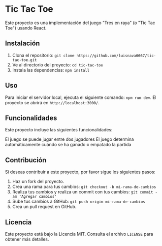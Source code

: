 # Tic Tac Toe

Este proyecto es una implementación del juego "Tres en raya" (o "Tic Tac Toe") usando React.

## Instalación

1. Clona el repositorio: `git clone https://github.com/luisnava6667/tic-tac-toe.git`
2. Ve al directorio del proyecto: `cd tic-tac-toe`
3. Instala las dependencias: `npm install`

## Uso

Para iniciar el servidor local, ejecuta el siguiente comando: `npm run dev`. El proyecto se abrirá en `http://localhost:3000/`.

## Funcionalidades

Este proyecto incluye las siguientes funcionalidades:

El juego se puede jugar entre dos jugadores
El juego determina automáticamente cuándo se ha ganado o empatado la partida



## Contribución

Si deseas contribuir a este proyecto, por favor sigue los siguientes pasos:

1. Haz un fork del proyecto.
2. Crea una rama para tus cambios: `git checkout -b mi-rama-de-cambios`
3. Realiza tus cambios y realiza un commit con tus cambios: `git commit -am 'Agregar cambios'`
4. Sube tus cambios a GitHub: `git push origin mi-rama-de-cambios`
5. Crea un pull request en GitHub.

## Licencia

Este proyecto está bajo la Licencia MIT. Consulta el archivo `LICENSE` para obtener más detalles.
